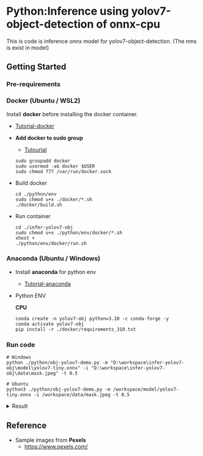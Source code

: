 # Python:Inference using yolov7-object-detection of onnx-cpu
This is code is inference onnx model for yolov7-object-detection. (The nms is exist in model)

## Getting Started

### Pre-requirements

### Docker (Ubuntu / WSL2)
Install **docker** before installing the docker container.

- [Tutorial-docker](https://docs.docker.com/engine/install/ubuntu/)

- **Add docker to sudo group** 
    - [Tutourial](https://docs.docker.com/engine/install/linux-postinstall/)
    ``` 
    sudo groupadd docker
    sudo usermod -aG docker $USER
    sudo chmod 777 /var/run/docker.sock
    ```

- Build docker
    ```shell
    cd ./python/env
    sudo chmod u+x ./docker/*.sh
    ./docker/build.sh
    ```
- Run container
    ```shell
    cd ./infer-yolov7-obj
    sudo chmod u+x ./python/env/docker/*.sh
    xhost +
    ./python/env/docker/run.sh
    ```

### Anaconda  (Ubuntu / Windows)
- Install **anaconda** for python env
    - [Tutorial-anaconda](https://docs.anaconda.com/free/anaconda/install/linux/)
- Python ENV

    **CPU**
    ```shell
    conda create -n yolov7-obj python=3.10 -c conda-forge -y
    conda activate yolov7-obj
    pip install -r ./docker/requirements_310.txt
    ```

### Run code
```shell
# Windows
python ./python/obj-yolov7-demo.py -m "D:\workspace\infer-yolov7-obj\model\yolov7-tiny.onnx" -i "D:\workspace\infer-yolov7-obj\data\mask.jpeg" -t 0.5

# Ubuntu
python3 ./python/obj-yolov7-demo.py -m /workspace/model/yolov7-tiny.onnx -i /workspace/data/mask.jpeg -t 0.5
```
<details>
    <summary> Result
    </summary>
    <div align="center">
        <img width="80%" height="80%" src="../docs/result.png">
    </div>
</details>

## Reference
- Sample images from **Pexels**
    - https://www.pexels.com/

